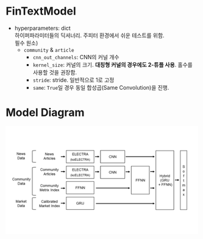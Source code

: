 # FinTextModel
- hyperparameters: dict \
    하이퍼파라미터들의 딕셔너리. 주피터 환경에서 쉬운 테스트를 위함. \
    필수 원소)
    - `community` & `article`
        - `cnn_out_channels`: CNN의 커널 개수
        - `kernel_size`: 커널의 크기. **대칭형 커널의 경우에도 2-튜플 사용**. 홀수를 사용할 것을 권장함.
        - `stride`: stride. 일반적으로 1로 고정
        - `same`: `True`일 경우 동일 합성곱(Same Convolution)을 진행.

# Model Diagram
![](./NLP%20Architecture.png)